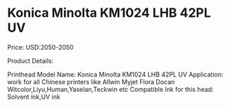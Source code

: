 # Konica Minolta KM1024 LHB 42PL UV

Price: USD:2050-2050

Product Details:

Printhead Model Name: Konica Minolta KM1024 LHB 42PL UV
Application: work for all Chinese printers like Allwin Myjet Flora Docan  Witcolor,Liyu,Human,Yaselan,Teckwin etc
Compatible Ink for this head: Solvent ink,UV ink
